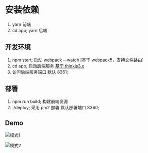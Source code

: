 # 安装依赖

1. yarn 前端
2. cd app; yarn 后端

## 开发环境

1. npm start; 启动 webpack --watch [基于 webpack5，支持文件路由]
2. cd app; 启动后端服务 [基于 thinkjs3.x](https://thinkjs.org/doc/index.html)
3. 访问后端服务端口 默认 8361;

## 部署

1. npm run build; 构建前端资源
2. ./deploy; 采用 pm2 部署 默认部署端口 8360;


## Demo

![模式1](http://react-core-form.oss-cn-beijing.aliyuncs.com/assets/mode3.png)

![模式2](http://react-core-form.oss-cn-beijing.aliyuncs.com/assets/mode4.png)